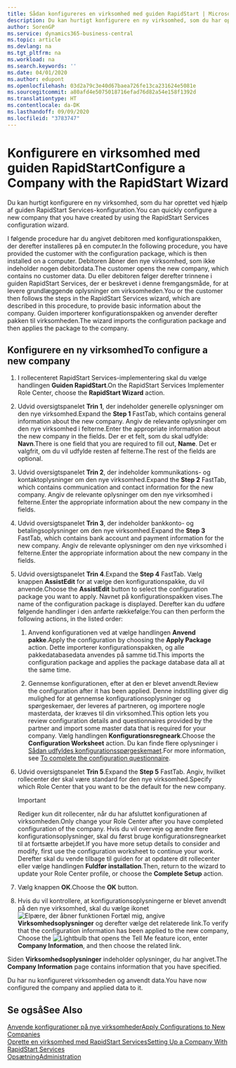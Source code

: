```yaml
---
title: Sådan konfigureres en virksomhed med guiden RapidStart | Microsoft Docs
description: Du kan hurtigt konfigurere en ny virksomhed, som du har oprettet ved hjælp af guiden RapidStart Services-konfiguration.
author: SorenGP
ms.service: dynamics365-business-central
ms.topic: article
ms.devlang: na
ms.tgt_pltfrm: na
ms.workload: na
ms.search.keywords: ''
ms.date: 04/01/2020
ms.author: edupont
ms.openlocfilehash: 03d2a79c3e40d67baea726fe13ca231624e5081e
ms.sourcegitcommit: a80afd4e5075018716efad76d82a54e158f1392d
ms.translationtype: HT
ms.contentlocale: da-DK
ms.lasthandoff: 09/09/2020
ms.locfileid: "3783747"
---
```

# <a name="configure-a-company-with-the-rapidstart-wizard"></a><span data-ttu-id="34a44-103">Konfigurere en virksomhed med guiden RapidStart</span><span class="sxs-lookup"><span data-stu-id="34a44-103">Configure a Company with the RapidStart Wizard</span></span>
<span data-ttu-id="34a44-104">Du kan hurtigt konfigurere en ny virksomhed, som du har oprettet ved hjælp af guiden RapidStart Services-konfiguration.</span><span class="sxs-lookup"><span data-stu-id="34a44-104">You can quickly configure a new company that you have created by using the RapidStart Services configuration wizard.</span></span>

<span data-ttu-id="34a44-105">I følgende procedure har du angivet debitoren med konfigurationspakken, der derefter installeres på en computer.</span><span class="sxs-lookup"><span data-stu-id="34a44-105">In the following procedure, you have provided the customer with the configuration package, which is then installed on a computer.</span></span> <span data-ttu-id="34a44-106">Debitoren åbner den nye virksomhed, som ikke indeholder nogen debitordata.</span><span class="sxs-lookup"><span data-stu-id="34a44-106">The customer opens the new company, which contains no customer data.</span></span> <span data-ttu-id="34a44-107">Du eller debitoren følger derefter trinnene i guiden RapidStart Services, der er beskrevet i denne fremgangsmåde, for at levere grundlæggende oplysninger om virksomheden.</span><span class="sxs-lookup"><span data-stu-id="34a44-107">You or the customer then follows the steps in the RapidStart Services wizard, which are described in this procedure, to provide basic information about the company.</span></span> <span data-ttu-id="34a44-108">Guiden importerer konfigurationspakken og anvender derefter pakken til virksomheden.</span><span class="sxs-lookup"><span data-stu-id="34a44-108">The wizard imports the configuration package and then applies the package to the company.</span></span>  

## <a name="to-configure-a-new-company"></a><span data-ttu-id="34a44-109">Konfigurere en ny virksomhed</span><span class="sxs-lookup"><span data-stu-id="34a44-109">To configure a new company</span></span>  
1. <span data-ttu-id="34a44-110">I rollecenteret RapidStart Services-implementering skal du vælge handlingen **Guiden RapidStart**.</span><span class="sxs-lookup"><span data-stu-id="34a44-110">On the RapidStart Services Implementer Role Center, choose the **RapidStart Wizard** action.</span></span>  
2. <span data-ttu-id="34a44-111">Udvid oversigtspanelet **Trin 1**, der indeholder generelle oplysninger om den nye virksomhed.</span><span class="sxs-lookup"><span data-stu-id="34a44-111">Expand the **Step 1** FastTab, which contains general information about the new company.</span></span> <span data-ttu-id="34a44-112">Angiv de relevante oplysninger om den nye virksomhed i felterne.</span><span class="sxs-lookup"><span data-stu-id="34a44-112">Enter the appropriate information about the new company in the fields.</span></span> <span data-ttu-id="34a44-113">Der er et felt, som du skal udfylde: **Navn**.</span><span class="sxs-lookup"><span data-stu-id="34a44-113">There is one field that you are required to fill out, **Name**.</span></span> <span data-ttu-id="34a44-114">Det er valgfrit, om du vil udfylde resten af felterne.</span><span class="sxs-lookup"><span data-stu-id="34a44-114">The rest of the fields are optional.</span></span>  
3. <span data-ttu-id="34a44-115">Udvid oversigtspanelet **Trin 2**, der indeholder kommunikations- og kontaktoplysninger om den nye virksomhed.</span><span class="sxs-lookup"><span data-stu-id="34a44-115">Expand the **Step 2** FastTab, which contains communication and contact information for the new company.</span></span> <span data-ttu-id="34a44-116">Angiv de relevante oplysninger om den nye virksomhed i felterne.</span><span class="sxs-lookup"><span data-stu-id="34a44-116">Enter the appropriate information about the new company in the fields.</span></span>
4. <span data-ttu-id="34a44-117">Udvid oversigtspanelet **Trin 3**, der indeholder bankkonto- og betalingsoplysninger om den nye virksomhed.</span><span class="sxs-lookup"><span data-stu-id="34a44-117">Expand the **Step 3** FastTab, which contains bank account and payment information for the new company.</span></span> <span data-ttu-id="34a44-118">Angiv de relevante oplysninger om den nye virksomhed i felterne.</span><span class="sxs-lookup"><span data-stu-id="34a44-118">Enter the appropriate information about the new company in the fields.</span></span>  
5. <span data-ttu-id="34a44-119">Udvid oversigtspanelet **Trin 4**.</span><span class="sxs-lookup"><span data-stu-id="34a44-119">Expand the **Step 4** FastTab.</span></span> <span data-ttu-id="34a44-120">Vælg knappen **AssistEdit** for at vælge den konfigurationspakke, du vil anvende.</span><span class="sxs-lookup"><span data-stu-id="34a44-120">Choose the **AssistEdit** button to select the configuration package you want to apply.</span></span> <span data-ttu-id="34a44-121">Navnet på konfigurationspakken vises.</span><span class="sxs-lookup"><span data-stu-id="34a44-121">The name of the configuration package is displayed.</span></span> <span data-ttu-id="34a44-122">Derefter kan du udføre følgende handlinger i den anførte rækkefølge:</span><span class="sxs-lookup"><span data-stu-id="34a44-122">You can then perform the following actions, in the listed order:</span></span>  

    1. <span data-ttu-id="34a44-123">Anvend konfigurationen ved at vælge handlingen **Anvend pakke**.</span><span class="sxs-lookup"><span data-stu-id="34a44-123">Apply the configuration by choosing the **Apply Package** action.</span></span> <span data-ttu-id="34a44-124">Dette importerer konfigurationspakken, og alle pakkedatabasedata anvendes på samme tid.</span><span class="sxs-lookup"><span data-stu-id="34a44-124">This imports the configuration package and applies the package database data all at the same time.</span></span>  

    2. <span data-ttu-id="34a44-125">Gennemse konfigurationen, efter at den er blevet anvendt.</span><span class="sxs-lookup"><span data-stu-id="34a44-125">Review the configuration after it has been applied.</span></span> <span data-ttu-id="34a44-126">Denne indstilling giver dig mulighed for at gennemse konfigurationsoplysninger og spørgeskemaer, der leveres af partneren, og importere nogle masterdata, der kræves til din virksomhed.</span><span class="sxs-lookup"><span data-stu-id="34a44-126">This option lets you review configuration details and questionnaires provided by the partner and import some master data that is required for your company.</span></span> <span data-ttu-id="34a44-127">Vælg handlingen **Konfigurationsregneark**.</span><span class="sxs-lookup"><span data-stu-id="34a44-127">Choose the **Configuration Worksheet** action.</span></span> <span data-ttu-id="34a44-128">Du kan finde flere oplysninger i [Sådan udfyldes konfigurationsspørgeskemaet](admin-gather-customer-setup-values.md#to-complete-the-configuration-questionnaire).</span><span class="sxs-lookup"><span data-stu-id="34a44-128">For more information, see [To complete the configuration questionnaire](admin-gather-customer-setup-values.md#to-complete-the-configuration-questionnaire).</span></span>  

6. <span data-ttu-id="34a44-129">Udvid oversigtspanelet **Trin 5**.</span><span class="sxs-lookup"><span data-stu-id="34a44-129">Expand the **Step 5** FastTab.</span></span> <span data-ttu-id="34a44-130">Angiv, hvilket rollecenter der skal være standard for den nye virksomhed.</span><span class="sxs-lookup"><span data-stu-id="34a44-130">Specify which Role Center that you want to be the default for the new company.</span></span>  

    > [!IMPORTANT]  
    >  <span data-ttu-id="34a44-131">Rediger kun dit rollecenter, når du har afsluttet konfigurationen af virksomheden.</span><span class="sxs-lookup"><span data-stu-id="34a44-131">Only change your Role Center after you have completed configuration of the company.</span></span> <span data-ttu-id="34a44-132">Hvis du vil overveje og ændre flere konfigurationsoplysninger, skal du først bruge konfigurationsregnearket til at fortsætte arbejdet.</span><span class="sxs-lookup"><span data-stu-id="34a44-132">If you have more setup details to consider and modify, first use the configuration worksheet to continue your work.</span></span> <span data-ttu-id="34a44-133">Derefter skal du vende tilbage til guiden for at opdatere dit rollecenter eller vælge handlingen **Fuldfør installation**.</span><span class="sxs-lookup"><span data-stu-id="34a44-133">Then, return to the wizard to update your Role Center profile, or choose the **Complete Setup** action.</span></span>

7. <span data-ttu-id="34a44-134">Vælg knappen **OK**.</span><span class="sxs-lookup"><span data-stu-id="34a44-134">Choose the **OK** button.</span></span>  
8. <span data-ttu-id="34a44-135">Hvis du vil kontrollere, at konfigurationsoplysningerne er blevet anvendt på den nye virksomhed, skal du vælge ikonet ![Elpære, der åbner funktionen Fortæl mig](media/ui-search/search_small.png "Fortæl mig, hvad du vil foretage dig"), angive **Virksomhedsoplysninger** og derefter vælge det relaterede link.</span><span class="sxs-lookup"><span data-stu-id="34a44-135">To verify that the configuration information has been applied to the new company, Choose the ![Lightbulb that opens the Tell Me feature](media/ui-search/search_small.png "Tell me what you want to do") icon, enter **Company Information**, and then choose the related link.</span></span>

<span data-ttu-id="34a44-136">Siden **Virksomhedsoplysninger** indeholder oplysninger, du har angivet.</span><span class="sxs-lookup"><span data-stu-id="34a44-136">The **Company Information** page contains information that you have specified.</span></span>   

<span data-ttu-id="34a44-137">Du har nu konfigureret virksomheden og anvendt data.</span><span class="sxs-lookup"><span data-stu-id="34a44-137">You have now configured the company and applied data to it.</span></span>  

## <a name="see-also"></a><span data-ttu-id="34a44-138">Se også</span><span class="sxs-lookup"><span data-stu-id="34a44-138">See Also</span></span>  
[<span data-ttu-id="34a44-139">Anvende konfigurationer på nye virksomheder</span><span class="sxs-lookup"><span data-stu-id="34a44-139">Apply Configurations to New Companies</span></span>](admin-apply-configuration-to-new-companies.md)  
[<span data-ttu-id="34a44-140">Oprette en virksomhed med RapidStart Services</span><span class="sxs-lookup"><span data-stu-id="34a44-140">Setting Up a Company With RapidStart Services</span></span>](admin-set-up-a-company-with-rapidstart.md)  
[<span data-ttu-id="34a44-141">Opsætning</span><span class="sxs-lookup"><span data-stu-id="34a44-141">Administration</span></span>](admin-setup-and-administration.md)
